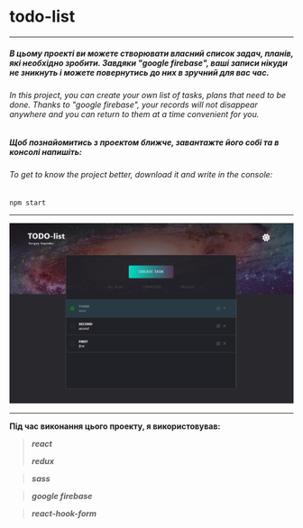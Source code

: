 # todo-list 
---


##### В цьому проекті ви можете створювати власний список задач, планів, які необхідно зробити. Завдяки "__google firebase__", ваші записи нікуди не зникнуть і можете повернутись до них в зручний для вас час.

###### _In this project, you can create your own list of tasks, plans that need to be done. Thanks to "google firebase", your records will not disappear anywhere and you can return to them at a time convenient for you._

##### Щоб познайомитись з проектом ближче, завантажте його собі та в консолі напишіть:

###### _To get to know the project better, download it and write in the console:_
```
npm start
```
---
![](/src/images/5.png)

---
__Під час виконання цього проекту, я використовував:__

> ___react___
> 
> ___redux___

> ___sass___

> ___google firebase___

> ___react-hook-form___
